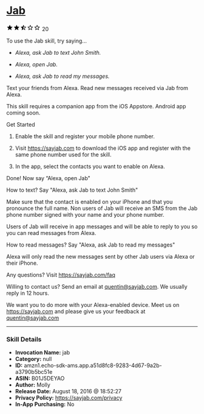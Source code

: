 # [Jab](http://alexa.amazon.com/#skills/amzn1.echo-sdk-ams.app.a51d8fc8-9283-4d67-9a2b-a3790b5bc51e)
![2.5 stars](../../images/ic_star_black_18dp_1x.png)![2.5 stars](../../images/ic_star_black_18dp_1x.png)![2.5 stars](../../images/ic_star_half_black_18dp_1x.png)![2.5 stars](../../images/ic_star_border_black_18dp_1x.png)![2.5 stars](../../images/ic_star_border_black_18dp_1x.png) 20

To use the Jab skill, try saying...

* *Alexa, ask Jab to text John Smith.*

* *Alexa, open Jab.*

* *Alexa, ask Jab to read my messages.*

Text your friends from Alexa.
Read new messages received via Jab from Alexa.

This skill requires a companion app from the iOS Appstore. 
Android app coming soon.


Get Started

1. Enable the skill and register your mobile phone number.

2. Visit https://sayjab.com to download the iOS app and register with the same phone number used for the skill.

3. In the app, select the contacts you want to enable on Alexa.

Done! Now say “Alexa, open Jab"


How to text?
Say "Alexa, ask Jab to text John Smith" 

Make sure that the contact is enabled on your iPhone and that you pronounce the full name.
Non users of Jab will receive an SMS from the Jab phone number signed with your name and your phone number.

Users of Jab will receive in app messages and will be able to reply to you so you can read messages from Alexa.


How to read messages?
Say "Alexa, ask Jab to read my messages"

Alexa will only read the new messages sent by other Jab users via Alexa or their iPhone.



Any questions? Visit https://sayjab.com/faq

Willing to contact us? Send an email at quentin@sayjab.com. We usually reply in 12 hours.


We want you to do more with your Alexa-enabled device.
Meet us on https://sayjab.com and please give us your feedback at quentin@sayjab.com

***

### Skill Details

* **Invocation Name:** jab
* **Category:** null
* **ID:** amzn1.echo-sdk-ams.app.a51d8fc8-9283-4d67-9a2b-a3790b5bc51e
* **ASIN:** B01J5DEYAO
* **Author:** Molly
* **Release Date:** August 18, 2016 @ 18:52:27
* **Privacy Policy:** https://sayjab.com/privacy
* **In-App Purchasing:** No
